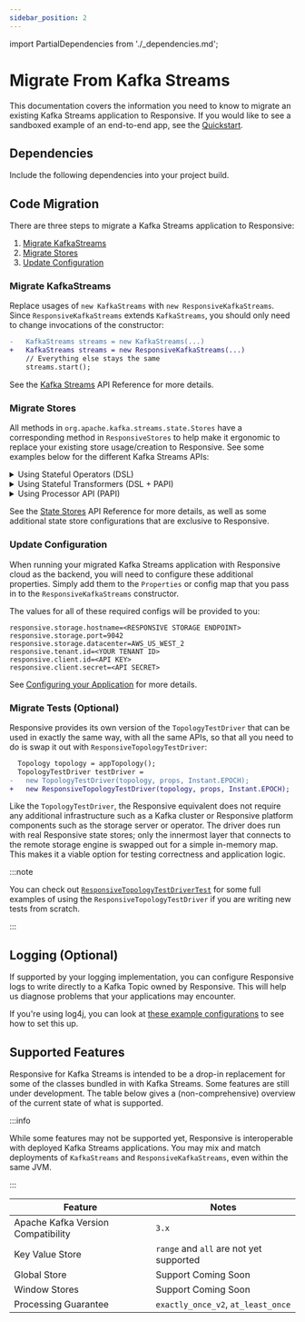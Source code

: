 ```yaml
---
sidebar_position: 2
---
```


import PartialDependencies from './_dependencies.md';

# Migrate From Kafka Streams

This documentation covers the information you need to know to migrate an
existing Kafka Streams application to Responsive. If you would like to see
a sandboxed example of an end-to-end app, see the [Quickstart](quickstart).

## Dependencies

Include the following dependencies into your project build.

<PartialDependencies />

## Code Migration

There are three steps to migrate a Kafka Streams application to Responsive:

1. [Migrate KafkaStreams](#migrate-kafkastreams)
2. [Migrate Stores](#migrate-stores)
3. [Update Configuration](#update-configuration)

### Migrate KafkaStreams

Replace usages of `new KafkaStreams` with `new ResponsiveKafkaStreams`.
Since `ResponsiveKafkaStreams` extends `KafkaStreams`, you should only need
to change invocations of the constructor:

```diff showLineNumbers
-   KafkaStreams streams = new KafkaStreams(...)
+   KafkaStreams streams = new ResponsiveKafkaStreams(...)
    // Everything else stays the same
    streams.start();
```

See the [Kafka Streams](../reference/kafka-streams) API Reference for
more details.

### Migrate Stores

All methods in `org.apache.kafka.streams.state.Stores` have a corresponding
method in `ResponsiveStores` to help make it ergonomic to replace your
existing store usage/creation to Responsive. See some examples below for
the different Kafka Streams APIs:

<details>
<summary>
Using Stateful Operators (DSL)
</summary>

:::success

We are currently implementing [KIP-954](https://cwiki.apache.org/confluence/display/KAFKA/KIP-954%3A+expand+default+DSL+store+configuration+to+custom+types)
which will make migrating DSL applications to Responsive as simple as a single
configuration change. Until then, follow this guide.

:::

:::note Avoid Unnecessary State

🦦 You may want to examine your original topology via `Topology#describe` in 
order to locate the exact operators which are connected to state stores; Streams 
may not always materialize state for all stateful operators. Adding 
`Materialized` where there was not previously a store is not incorrect, but it
may cause unnecessary duplication of stored data that would otherwise be 
optimized away.

:::

When using the DSL, state stores are either implicitly created as necessary
or explicitly materialized via the `Materialied` class. You can create a 
Responsive store using `ResponsiveStores#materialized`:

```diff showLineNumbers
  KTable<Long, Object> table = builder.table(
    topic,
-   Materialized.as(Stores.persistentKeyValueStore("table"),
+   ResponsiveStores.materialized(ResponsiveKeyValueParams.keyValue("table")
  );
```

Note that `Materialized.as(ResponsiveStores.keyValueStore("table"))`
will compile but will not perform important validation steps that prevent
errors. Make sure to always use the `ResponsiveStores.materialized` method.
</details>

<details>
<summary>
Using Stateful Transformers (DSL + PAPI)
</summary>

If you are using the DSL in conjunction with the PAPI, you must register stores
manually with the `StreamsBuilder`. These stores should be modified to use
`ResponsiveStores`:

```diff showLineNumbers
  StreamsBuilder builder = new StreamsBuilder();
  builder.addStateStore(
-   Stores.keyValueStoreBuilder(Stores.persistentKeyValueStore(
+   ResponsiveStores.keyValueStoreBuilder(ResponsiveStores.keyValueStore(
      ...
    );
  );

  // this stays the same
  builder.process(() -> new Processor() {
    @Override public void init(final ProcessorContext context) {
      store = context.getStateStore(...);
    }
  }
```

</details>

<details>
<summary>
Using Processor API (PAPI)
</summary>

If you are using the PAPI, you must register stores manually with the 
`Topology`. These stores should be modified to use `ResponsiveStores`:

```diff showLineNumbers
  Topology topology = new Topology();
  
  topology.addStateStore(
-   Stores.keyValueStoreBuilder(Stores.persistentKeyValueStore(...), ...),
+   ResponsiveStores.keyValueStoreBuilder(ResponsiveStores.keyValueStore(...), ...),
    "processor-1"
  );

  // this stays the same
  topology.addProcessor("processor-1", () -> new Processor(){
    @Override public void init(final ProcessorContext context) {
      store = context.getStateStore(...);
    }
  });
```

</details>

See the [State Stores](../reference/state-stores.md) API Reference for
more details, as well as some additional state store configurations that are
exclusive to Responsive.

### Update Configuration

When running your migrated Kafka Streams application with Responsive cloud
as the backend, you will need to configure these additional properties.
Simply add them to the `Properties` or config map that you pass in to the
`ResponsiveKafkaStreams` constructor.

The values for all of these required configs will be provided to you:

```properties showLineNumbers
responsive.storage.hostname=<RESPONSIVE STORAGE ENDPOINT>
responsive.storage.port=9042
responsive.storage.datacenter=AWS_US_WEST_2
responsive.tenant.id=<YOUR TENANT ID>
responsive.client.id=<API KEY>
responsive.client.secret=<API SECRET>
```

See [Configuring your Application](../reference/kafka-streams#configuring-your-application) for 
more details.

### Migrate Tests (Optional)

Responsive provides its own version of the `TopologyTestDriver` that can be
used in exactly the same way, with all the same APIs, so that all you need
to do is swap it out with `ResponsiveTopologyTestDriver`:

```diff showLineNumbers
  Topology topology = appTopology();
  TopologyTestDriver testDriver = 
-   new TopologyTestDriver(topology, props, Instant.EPOCH);
+   new ResponsiveTopologyTestDriver(topology, props, Instant.EPOCH);
```

Like the `TopologyTestDriver`, the Responsive equivalent does not require any
additional infrastructure such as a Kafka cluster or Responsive platform
components such as the storage server or operator. The driver does run with
real Responsive state stores; only the innermost layer that connects to the
remote storage engine is swapped out for a simple in-memory map. This makes
it a viable option for testing correctness and application logic.

:::note

You can check out [`ResponsiveTopologyTestDriverTest`](https://github.com/responsivedev/responsive-pub/blob/main/responsive-test-utils/src/test/java/dev/responsive/kafka/api/ResponsiveTopologyTestDriverTest.java)
for some full examples of using the `ResponsiveTopologyTestDriver` if you are
writing new tests from scratch.

:::

## Logging (Optional)

If supported by your logging implementation, you can configure Responsive logs
to write directly to a Kafka Topic owned by Responsive. This will help us
diagnose problems that your applications may encounter.

If you're using log4j, you can look at [these example configurations](
https://github.com/responsivedev/responsive-pub/tree/main/etc/log4j2) to see
how to set this up.

## Supported Features

Responsive for Kafka Streams is intended to be a drop-in replacement for
some of the classes bundled in with Kafka Streams. Some features are still
under development. The table below gives a (non-comprehensive) overview of
the current state of what is supported.

:::info

While some features may not be supported yet, Responsive is interoperable 
with deployed Kafka Streams applications. You may mix and match deployments
of `KafkaStreams` and `ResponsiveKafkaStreams`, even within the same JVM.

:::

| Feature                              | Notes                                   |
|--------------------------------------|-----------------------------------------|
| Apache Kafka Version Compatibility   | `3.x`                                   |
| Key Value Store                      | `range` and `all` are not yet supported |
| Global Store                         | Support Coming Soon                     |
| Window Stores                        | Support Coming Soon                     |
| Processing Guarantee                 | `exactly_once_v2`, `at_least_once`      |

